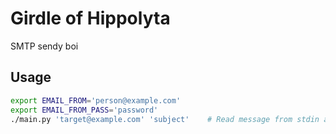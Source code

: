 # Girdle of Hippolyta

SMTP sendy boi

## Usage

```bash
export EMAIL_FROM='person@example.com'
export EMAIL_FROM_PASS='password'
./main.py 'target@example.com' 'subject'	# Read message from stdin and send it to target
```
